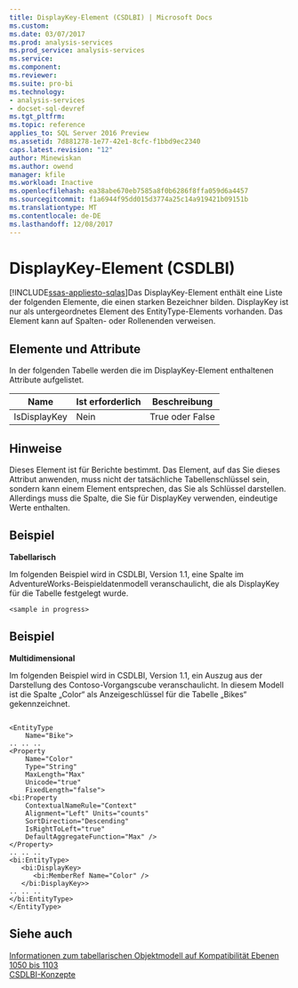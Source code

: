 ```yaml
---
title: DisplayKey-Element (CSDLBI) | Microsoft Docs
ms.custom: 
ms.date: 03/07/2017
ms.prod: analysis-services
ms.prod_service: analysis-services
ms.service: 
ms.component: 
ms.reviewer: 
ms.suite: pro-bi
ms.technology:
- analysis-services
- docset-sql-devref
ms.tgt_pltfrm: 
ms.topic: reference
applies_to: SQL Server 2016 Preview
ms.assetid: 7d881278-1e77-42e1-8cfc-f1bbd9ec2340
caps.latest.revision: "12"
author: Minewiskan
ms.author: owend
manager: kfile
ms.workload: Inactive
ms.openlocfilehash: ea38abe670eb7585a8f0b6286f8ffa059d6a4457
ms.sourcegitcommit: f1a6944f95dd015d3774a25c14a919421b09151b
ms.translationtype: MT
ms.contentlocale: de-DE
ms.lasthandoff: 12/08/2017
---
```

# <a name="displaykey-element-csdlbi"></a>DisplayKey-Element (CSDLBI)
[!INCLUDE[ssas-appliesto-sqlas](../../../includes/ssas-appliesto-sqlas.md)]Das DisplayKey-Element enthält eine Liste der folgenden Elemente, die einen starken Bezeichner bilden. DisplayKey ist nur als untergeordnetes Element des EntityType-Elements vorhanden. Das Element kann auf Spalten- oder Rollenenden verweisen.  
  
## <a name="elements-and-attributes"></a>Elemente und Attribute  
 In der folgenden Tabelle werden die im DisplayKey-Element enthaltenen Attribute aufgelistet.  
  
|Name|Ist erforderlich|Beschreibung|  
|----------|-----------------|-----------------|  
|IsDisplayKey|Nein|True oder False|  
  
## <a name="remarks"></a>Hinweise  
 Dieses Element ist für Berichte bestimmt. Das Element, auf das Sie dieses Attribut anwenden, muss nicht der tatsächliche Tabellenschlüssel sein, sondern kann einem Element entsprechen, das Sie als Schlüssel darstellen. Allerdings muss die Spalte, die Sie für DisplayKey verwenden, eindeutige Werte enthalten.  
  
## <a name="example"></a>Beispiel  
 **Tabellarisch**  
  
 Im folgenden Beispiel wird in CSDLBI, Version 1.1, eine Spalte im AdventureWorks-Beispieldatenmodell veranschaulicht, die als DisplayKey für die Tabelle festgelegt wurde.  
  
```  
<sample in progress>  
```  
  
## <a name="example"></a>Beispiel  
 **Multidimensional**  
  
 Im folgenden Beispiel wird in CSDLBI, Version 1.1, ein Auszug aus der Darstellung des Contoso-Vorgangscube veranschaulicht. In diesem Modell ist die Spalte „Color“ als Anzeigeschlüssel für die Tabelle „Bikes“ gekennzeichnet.  
  
```  
  
<EntityType   
    Name="Bike">  
.. .. ..  
<Property   
    Name="Color"   
    Type="String"   
    MaxLength="Max"   
    Unicode="true"   
    FixedLength="false">  
<bi:Property   
    ContextualNameRule="Context"   
    Alignment="Left" Units="counts"   
    SortDirection="Descending"   
    IsRightToLeft="true"   
    DefaultAggregateFunction="Max" />  
</Property>  
.. .. ..  
<bi:EntityType>  
   <bi:DisplayKey>  
      <bi:MemberRef Name="Color" />  
   </bi:DisplayKey>>  
.. .. ..  
</bi:EntityType>  
</EntityType>  
```  
  
## <a name="see-also"></a>Siehe auch  
 [Informationen zum tabellarischen Objektmodell auf Kompatibilität Ebenen 1050 bis 1103](../../../analysis-services/tabular-model-programming-compatibility-levels-1050-1103/representation/understanding-tabular-object-model-at-levels-1050-through-1103.md)   
 [CSDLBI-Konzepte](../../../analysis-services/tabular-model-programming-compatibility-levels-1050-1103/csdlbi-concepts.md)  
  
  
